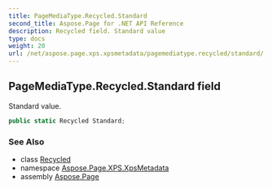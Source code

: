 ```yaml
---
title: PageMediaType.Recycled.Standard
second_title: Aspose.Page for .NET API Reference
description: Recycled field. Standard value
type: docs
weight: 20
url: /net/aspose.page.xps.xpsmetadata/pagemediatype.recycled/standard/
---
```

## PageMediaType.Recycled.Standard field

Standard value.

```csharp
public static Recycled Standard;
```

### See Also

* class [Recycled](../)
* namespace [Aspose.Page.XPS.XpsMetadata](../../pagemediatype.recycled/)
* assembly [Aspose.Page](../../../)


